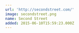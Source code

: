 ```yaml
---
url: 'http://secondstreet.com/'
image: secondstreet.png
name: Second Street
added: 2015-06-10T15:59:23.000Z
---
```

